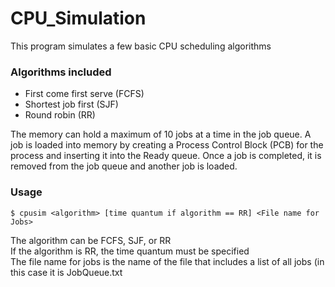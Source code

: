 # CPU_Simulation
This program simulates a few basic CPU scheduling algorithms


### Algorithms included
<ul>
  <li> First come first serve (FCFS) </li>
  <li> Shortest job first (SJF) </li>
  <li> Round robin (RR) </li>
</ul>


The memory can hold a maximum of 10 jobs at a time in the job queue. A job is loaded into memory by creating a Process Control Block (PCB) for the process and inserting it into the Ready queue. Once a job is completed, it is removed from the job queue and another job is loaded.

### Usage
    $ cpusim <algorithm> [time quantum if algorithm == RR] <File name for Jobs>
  The algorithm can be FCFS, SJF, or RR <br>
  If the algorithm is RR, the time quantum must be specified <br>
  The file name for jobs is the name of the file that includes a list of all jobs (in this case it is JobQueue.txt
